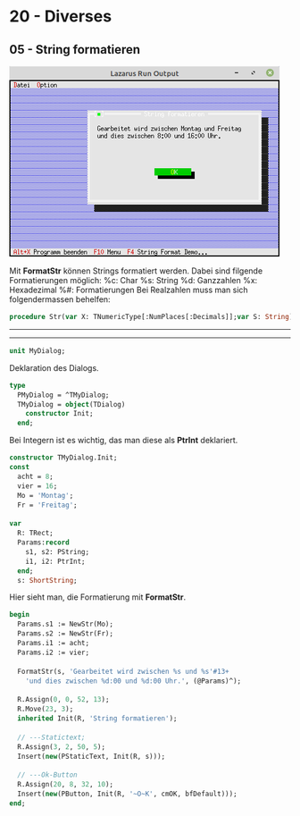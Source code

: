 # 20 - Diverses
## 05 - String formatieren

![image.png](image.png)

Mit <b>FormatStr</b> können Strings formatiert werden.
Dabei sind filgende Formatierungen möglich:
%c: Char
%s: String
%d: Ganzzahlen
%x: Hexadezimal
%#: Formatierungen
Bei Realzahlen muss man sich folgendermassen behelfen:

```pascal
procedure Str(var X: TNumericType[:NumPlaces[:Decimals]];var S: String);
```

---
---

```pascal
unit MyDialog;

```

Deklaration des Dialogs.

```pascal
type
  PMyDialog = ^TMyDialog;
  TMyDialog = object(TDialog)
    constructor Init;
  end;

```

Bei Integern ist es wichtig, das man diese als <b>PtrInt</b> deklariert.

```pascal
constructor TMyDialog.Init;
const
  acht = 8;
  vier = 16;
  Mo = 'Montag';
  Fr = 'Freitag';

var
  R: TRect;
  Params:record
    s1, s2: PString;
    i1, i2: PtrInt;
  end;
  s: ShortString;

```

Hier sieht man, die Formatierung mit <b>FormatStr</b>.

```pascal
begin
  Params.s1 := NewStr(Mo);
  Params.s2 := NewStr(Fr);
  Params.i1 := acht;
  Params.i2 := vier;

  FormatStr(s, 'Gearbeitet wird zwischen %s und %s'#13+
    'und dies zwischen %d:00 und %d:00 Uhr.', (@Params)^);

  R.Assign(0, 0, 52, 13);
  R.Move(23, 3);
  inherited Init(R, 'String formatieren');

  // ---Statictext;
  R.Assign(3, 2, 50, 5);
  Insert(new(PStaticText, Init(R, s)));

  // ---Ok-Button
  R.Assign(20, 8, 32, 10);
  Insert(new(PButton, Init(R, '~O~K', cmOK, bfDefault)));
end;

```


